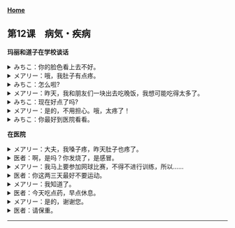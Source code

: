**[Home](../Menu.md)**
## 第12课　病気・疾病
**玛丽和道子在学校谈话**
<details>
<summary>みちこ：你的脸色看上去不好。</summary>

メアリーさん、元気がありませんね。
</details>

<details>
<summary>メアリー：哦，我肚子有点疼。</summary>

うーん。ちょっとおなかが痛いんです。
</details>

<details>
<summary>みちこ：怎么啦?</summary>

どうしたんですか。
</details>

<details>
<summary>メアリー：昨天，我和朋友们一块出去吃晚饭，我想可能吃得太多了。</summary>

きのう友だちと晩ごはんを食べに行ったんです。たぶん食べすぎたんだと思います。
</details>

<details>
<summary>みちこ：现在好点了吗?</summary>

大丈夫ですか。
</details>

<details>
<summary>メアリー：是的，不用担心。哦，太疼了！</summary>

ええ。心配しないでください。···ああ、痛い。
</details>

<details>
<summary>みちこ：你最好到医院看看。</summary>

病院に行ったほうがいいですよ。
</details>

**在医院**
<details>
<summary>メアリー：大夫，我嗓子疼，昨天肚子也疼了。</summary>

先生、のどが痛いんです。きのうはおなかが痛かったんです。
</details>

<details>
<summary>医者：啊，是吗？你发烧了，是感冒。</summary>

ああ、そうですか。熱もありますね。かぜですね。
</details>

<details>
<summary>メアリー：我马上要参加网球比赛，不得不进行训练，所以……</summary>

あの、もうすぐテニスの試合があるので、練習しなくちゃいけないんですが···。
</details>

<details>
<summary>医者：你这两三天最好不要运动。</summary>

二三日、運動しないほうがいいでしょう。
</details>

<details>
<summary>メアリー：我知道了。</summary>

わかりました。
</details>

<details>
<summary>医者：今天吃点药，早点休息。</summary>

今日は薬を飲んで、早く寝てください。
</details>

<details>
<summary>メアリー：是的，谢谢您。</summary>

はい、ありがとうございました。
</details>

<details>
<summary>医者：请保重。</summary>

お大事に。
</details>

---
